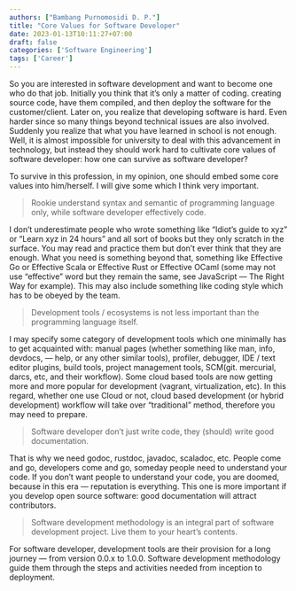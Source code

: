 ```yaml
---
authors: ["Bambang Purnomosidi D. P."]
title: "Core Values for Software Developer"
date: 2023-01-13T10:11:27+07:00
draft: false
categories: ['Software Engineering']
tags: ['Career']
---
```


So you are interested in software development and want to become one who do that job. Initially you think that it’s only a matter of coding. creating source code, have them compiled, and then deploy the software for the customer/client. Later on, you realize that developing software is hard. Even harder since so many things beyond technical issues are also involved. Suddenly you realize that what you have learned in school is not enough. Well, it is almost impossible for university to deal with this advancement in technology, but instead they should work hard to cultivate core values of software developer: how one can survive as software developer?

To survive in this profession, in my opinion, one should embed some core values into him/herself. I will give some which I think very important.

> Rookie understand syntax and semantic of programming language only, while software developer effectively code.

I don’t underestimate people who wrote something like “Idiot’s guide to xyz” or “Learn xyz in 24 hours” and all sort of books but they only scratch in the surface. You may read and practice them but don’t ever think that they are enough. What you need is something beyond that, something like Effective Go or Effective Scala or Effective Rust or Effective OCaml (some may not use “effective” word but they remain the same, see JavaScript — The Right Way for example). This may also include something like coding style which has to be obeyed by the team.

> Development tools / ecosystems is not less important than the programming language itself.

I may specify some category of development tools which one minimally has to get acquainted with: manual pages (whether something like man, info, devdocs, — help, or any other similar tools), profiler, debugger, IDE / text editor plugins, build tools, project management tools, SCM(git. mercurial, darcs, etc, and their workflow). Some cloud based tools are now getting more and more popular for development (vagrant, virtualization, etc). In this regard, whether one use Cloud or not, cloud based development (or hybrid development) workflow will take over “traditional” method, therefore you may need to prepare.

> Software developer don’t just write code, they (should) write good documentation.

That is why we need godoc, rustdoc, javadoc, scaladoc, etc. People come and go, developers come and go, someday people need to understand your code. If you don’t want people to understand your code, you are doomed, because in this era — reputation is everything. This one is more important if you develop open source software: good documentation will attract contributors.

> Software development methodology is an integral part of software development project. Live them to your heart’s contents.

For software developer, development tools are their provision for a long journey — from version 0.0.x to 1.0.0. Software development methodology guide them through the steps and activities needed from inception to deployment.

